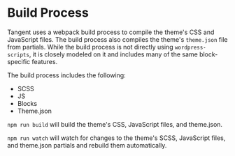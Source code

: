 # Build Process

Tangent uses a webpack build process to compile the theme's CSS and JavaScript files. The build process also compiles the theme's `theme.json` file from partials. While the build process is not directly using `wordpress-scripts`, it is closely modeled on it and includes many of the same block-specific features.

The build process includes the following:

- SCSS
- JS
- Blocks
- Theme.json

`npm run build` will build the theme's CSS, JavaScript files, and theme.json.

`npm run watch` will watch for changes to the theme's SCSS, JavaScript files, and theme.json partials and rebuild them automatically.